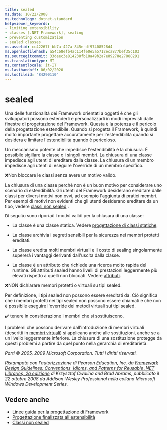 ```yaml
---
title: sealed
ms.date: 10/22/2008
ms.technology: dotnet-standard
helpviewer_keywords:
- limiting extensibility
- classes [.NET Framework], sealing
- preventing customization
- sealed classes
ms.assetid: cc42267f-bb7a-427a-845e-df97408528d4
ms.openlocfilehash: a54c68efb4ac114fe0e5a5712eca877bef35c103
ms.sourcegitcommit: 33deec3e814238fb18a49b2a7e89278e27888291
ms.translationtype: MT
ms.contentlocale: it-IT
ms.lasthandoff: 06/02/2020
ms.locfileid: "84290110"
---
```

# <a name="sealing"></a>sealed
Una delle funzionalità dei Framework orientati a oggetti è che gli sviluppatori possono estenderli e personalizzarli in modi imprevisti dalle finestre di progettazione del Framework. Questa è la potenza e il pericolo della progettazione estendibile. Quando si progetta il Framework, è quindi molto importante progettare accuratamente per l'estendibilità quando si desidera e limitare l'estendibilità quando è pericoloso.

 Un meccanismo potente che impedisce l'estendibilità è la chiusura. È possibile sigillare la classe o i singoli membri. La chiusura di una classe impedisce agli utenti di ereditare dalla classe. La chiusura di un membro impedisce agli utenti di eseguire l'override di un membro specifico.

 ❌Non bloccare le classi senza avere un motivo valido.

 La chiusura di una classe perché non è un buon motivo per considerare uno scenario di estendibilità. Gli utenti del Framework desiderano ereditare dalle classi per diversi motivi non ovvi, ad esempio l'aggiunta di pratici membri. Per esempi di motivi non evidenti che gli utenti desiderano ereditare da un tipo, vedere [classi non sealed](unsealed-classes.md) .

 Di seguito sono riportati i motivi validi per la chiusura di una classe:

- La classe è una classe statica. Vedere [progettazione di classi statiche](static-class.md).

- La classe archivia i segreti sensibili per la sicurezza nei membri protetti ereditati.

- La classe eredita molti membri virtuali e il costo di sealing singolarmente supererà i vantaggi derivanti dall'uscita dalla classe.

- La classe è un attributo che richiede una ricerca molto rapida del runtime. Gli attributi sealed hanno livelli di prestazioni leggermente più elevati rispetto a quelli non bloccati. Vedere [attributi](attributes.md).

 ❌NON dichiarare membri protetti o virtuali su tipi sealed.

 Per definizione, i tipi sealed non possono essere ereditati da. Ciò significa che i membri protetti nei tipi sealed non possono essere chiamati e che non è possibile eseguire l'override dei metodi virtuali sui tipi sealed.

 ✔️ tenere in considerazione i membri che si sostituiscono.

 I problemi che possono derivare dall'introduzione di membri virtuali (descritti in [membri virtuali](virtual-members.md)) si applicano anche alle sostituzioni, anche se a un livello leggermente inferiore. La chiusura di una sostituzione protegge da questi problemi a partire da quel punto nella gerarchia di ereditarietà.

 *Parti © 2005, 2009 Microsoft Corporation. Tutti i diritti riservati.*

 *Ristampato con l'autorizzazione di Pearson Education, Inc. da [Framework Design Guidelines: Conventions, Idioms, and Patterns for Reusable .NET Libraries, 2a edizione](https://www.informit.com/store/framework-design-guidelines-conventions-idioms-and-9780321545619) di Krzysztof Cwalina and Brad Abrams, pubblicato il 22 ottobre 2008 da Addison-Wesley Professional nella collana Microsoft Windows Development Series.*

## <a name="see-also"></a>Vedere anche

- [Linee guida per la progettazione di Framework](index.md)
- [Progettazione finalizzata all'estensibilità](designing-for-extensibility.md)
- [Classi non sealed](unsealed-classes.md)
